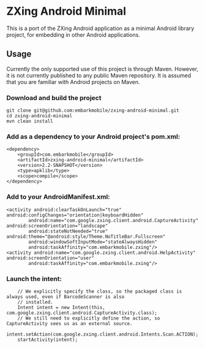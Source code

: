 # ZXing Android Minimal

This is a port of the ZXing Android application as a minimal Android library project, for embedding in other Android
applications.

## Usage

Currently the only supported use of this project is through Maven. However, it is not currently published to any
public Maven repository. It is assumed that you are familiar with Android projects on Maven.

### Download and build the project

    git clone git@github.com:embarkmobile/zxing-android-minimal.git
    cd zxing-android-minimal
    mvn clean install

### Add as a dependency to your Android project's pom.xml:

    <dependency>
        <groupId>com.embarkmobile</groupId>
        <artifactId>zxing-android-minimal</artifactId>
        <version>2.2-SNAPSHOT</version>
        <type>apklib</type>
        <scope>compile</scope>
    </dependency>

### Add to your AndroidManifest.xml:

    <activity android:clearTaskOnLaunch="true" android:configChanges="orientation|keyboardHidden"
            android:name="com.google.zxing.client.android.CaptureActivity" android:screenOrientation="landscape"
            android:stateNotNeeded="true" android:theme="@android:style/Theme.NoTitleBar.Fullscreen"
            android:windowSoftInputMode="stateAlwaysHidden"
            android:taskAffinity="com.embarkmobile.zxing"/>
    <activity android:name="com.google.zxing.client.android.HelpActivity" android:screenOrientation="user"
            android:taskAffinity="com.embarkmobile.zxing"/>

### Launch the intent:

        // We explicitly specify the class, so the packaged class is always used, even if BarcodeScanner is also
        // installed.
        Intent intent = new Intent(this, com.google.zxing.client.android.CaptureActivity.class);
        // We still need to explicitly define the action, so CaptureActivity sees us as an external source.
        intent.setAction(com.google.zxing.client.android.Intents.Scan.ACTION);
        startActivity(intent);
